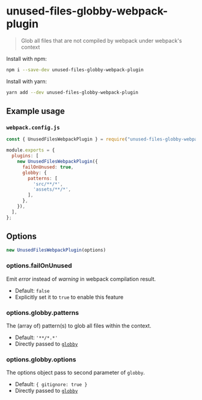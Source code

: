 # unused-files-globby-webpack-plugin
> Glob all files that are not compiled by webpack under webpack's context

Install with npm:

```bash
npm i --save-dev unused-files-globby-webpack-plugin
```

Install with yarn:

```bash
yarn add --dev unused-files-globby-webpack-plugin
```

## Example usage

### `webpack.config.js`

```js
const { UnusedFilesWebpackPlugin } = require("unused-files-globby-webpack-plugin");

module.exports = {
  plugins: [
    new UnusedFilesWebpackPlugin({
      failOnUnused: true,
      globby: {
        patterns: [
          'src/**/*',
          'assets/**/*',
        ],
      },
    }),
  ],
};
```


## Options

```js
new UnusedFilesWebpackPlugin(options)
```

### options.failOnUnused

Emit _error_ instead of _warning_ in webpack compilation result.

* Default: `false`
* Explicitly set it to `true` to enable this feature

### options.globby.patterns

The (array of) pattern(s) to glob all files within the context.

* Default: `'**/*.*'`
* Directly passed to [`globby`](https://github.com/sindresorhus/globby#globbypatterns-options)

### options.globby.options

The options object pass to second parameter of `globby`.

* Default: `{ gitignore: true }`
* Directly passed to [`globby`](https://github.com/sindresorhus/globby#globbypatterns-options)
